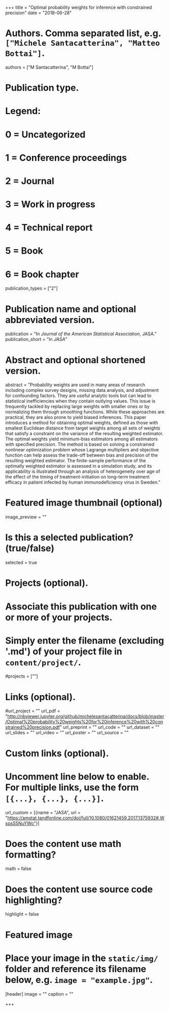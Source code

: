 +++
title = "Optimal probability weights for inference with constrained precision"
date = "2018-06-28"

# Authors. Comma separated list, e.g. `["Michele Santacatterina", "Matteo Bottai"]`.
authors = ["M Santacatterina", "M Bottai"]

# Publication type.
# Legend:
# 0 = Uncategorized
# 1 = Conference proceedings
# 2 = Journal
# 3 = Work in progress
# 4 = Technical report
# 5 = Book
# 6 = Book chapter
publication_types = ["2"]

# Publication name and optional abbreviated version.
publication = "In *Journal of the American Statistical Association*, JASA."
publication_short = "In *JASA*"

# Abstract and optional shortened version.
abstract = "Probability weights are used in many areas of research including complex survey designs, missing data analysis, and adjustment for confounding factors. They are useful analytic tools but can lead to statistical inefficiencies when they contain outlying values. This issue is frequently tackled by replacing large weights with smaller ones or by normalizing them through smoothing functions. While these approaches are practical, they are also prone to yield biased inferences. This paper introduces a method for obtaining optimal weights, defined as those with smallest Euclidean distance from target weights among all sets of weights that satisfy a constraint on the variance of the resulting weighted estimator. The optimal weights yield minimum-bias estimators among all estimators with specified precision. The method is based on solving a constrained nonlinear optimization problem whose Lagrange multipliers and objective function can help assess the trade-off between bias and precision of the resulting weighted estimator. The finite-sample performance of the optimally weighted estimator is assessed in a simulation study, and its applicability is illustrated through an analysis of heterogeneity over age of the effect of the timing of treatment-initiation on long-term treatment efficacy in patient infected by human immunodeficiency virus in Sweden."

# Featured image thumbnail (optional)
image_preview = ""

# Is this a selected publication? (true/false)
selected = true

# Projects (optional).
#   Associate this publication with one or more of your projects.
#   Simply enter the filename (excluding '.md') of your project file in `content/project/`.
#projects = [""]

# Links (optional).
#url_project = ""
url_pdf = "http://nbviewer.jupyter.org/github/michelesantacatterina/docs/blob/master/Optimal%20probability%20weights%20for%20inference%20with%20constrained%20precision.pdf"
url_preprint = ""
url_code = ""
url_dataset = ""
url_slides = ""
url_video = ""
url_poster = ""
url_source = ""

# Custom links (optional).
#   Uncomment line below to enable. For multiple links, use the form `[{...}, {...}, {...}]`.
url_custom = [{name = "JASA", url = "https://amstat.tandfonline.com/doi/full/10.1080/01621459.2017.1375932#.WspsS5NuYWo"}]

# Does the content use math formatting?
math = false

# Does the content use source code highlighting?
highlight = false

# Featured image
# Place your image in the `static/img/` folder and reference its filename below, e.g. `image = "example.jpg"`.
[header]
image = ""
caption = ""

+++


